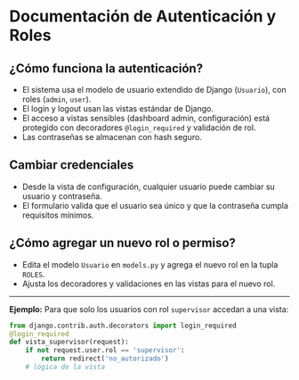 # Documentación de Autenticación y Roles

## ¿Cómo funciona la autenticación?
- El sistema usa el modelo de usuario extendido de Django (`Usuario`), con roles (`admin`, `user`).
- El login y logout usan las vistas estándar de Django.
- El acceso a vistas sensibles (dashboard admin, configuración) está protegido con decoradores `@login_required` y validación de rol.
- Las contraseñas se almacenan con hash seguro.

## Cambiar credenciales
- Desde la vista de configuración, cualquier usuario puede cambiar su usuario y contraseña.
- El formulario valida que el usuario sea único y que la contraseña cumpla requisitos mínimos.

## ¿Cómo agregar un nuevo rol o permiso?
- Edita el modelo `Usuario` en `models.py` y agrega el nuevo rol en la tupla `ROLES`.
- Ajusta los decoradores y validaciones en las vistas para el nuevo rol.

---

**Ejemplo:**
Para que solo los usuarios con rol `supervisor` accedan a una vista:
```python
from django.contrib.auth.decorators import login_required
@login_required
def vista_supervisor(request):
    if not request.user.rol == 'supervisor':
        return redirect('no_autorizado')
    # lógica de la vista
```
